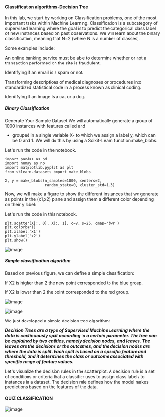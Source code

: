 #### Classification algorithms-Decision Tree
In this lab, we start by working on Classification problems, one of the most important tasks within Machine Learning. Classification is a subcategory of supervised learning where the goal is to predict the categorical class label of new instances based on past observations. We will learn about the binary classification, meaning that N=2 (where N is a number of classes).

Some examples include:

An online banking service must be able to determine whether or not a transaction performed on the site is fraudulent.

Identifying if an email is a spam or not.

Transforming descriptions of medical diagnoses or procedures into standardized statistical code in a process known as clinical coding.

Identifying if an image is a cat or a dog.

##### Binary Classification
Generate Your Sample Dataset
We will automatically generate a group of 1000 instances with features called 
 and 
 - grouped in a single variable X- to which we assign a label y, which can be 0 and 1. We will do this by using a Scikit-Learn function:make_blobs.

Let's run the code in the notebook.
```
import pandas as pd
import numpy as np
import matplotlib.pyplot as plt
from sklearn.datasets import make_blobs

X, y = make_blobs(n_samples=1000, centers=2,
                  random_state=0, cluster_std=1.3)
```
Now, we will make a figure to show the different instances that we generate as points in the (x1,x2) plane and assign them a different color depending on their y label:

Let's run the code in this notebook.
```
plt.scatter(X[:, 0], X[:, 1], c=y, s=25, cmap='bwr')
plt.colorbar()
plt.xlabel('x1')
plt.ylabel('x2')
plt.show()
```
![image](https://github.com/user-attachments/assets/4dd0b5c4-761c-4e50-9f32-bc527ba020e1)

##### Simple classification algorithm
Based on previous figure, we can define a simple classification:

If X2 is higher than 2 the new point corresponded to the blue group.

If X2 is lower than 2 the point corresponded to the red group.

![image](https://github.com/user-attachments/assets/cad52151-3dc4-47cf-a9b8-23d85552e3d3)

![image](https://github.com/user-attachments/assets/d11d30f3-bbc7-40e1-86ac-cf25f675e2c3)

We just developed a simple decision tree algorithm:

***Decision Trees are a type of Supervised Machine Learning where the data is continuously split according to a certain parameter. The tree can be explained by two entities, namely decision nodes, and leaves. The leaves are the decisions or the outcomes, and the decision nodes are where the data is split. Each split is based on a specific feature and threshold, and it determines the class or outcome associated with specific range of feature values.***

Let's visualize the decision rules in the scatterplot. A decision rule is a set of conditions or criteria that a classifier uses to assign class labels to instances in a dataset. The decision rule defines how the model makes predictions based on the features of the data.

#### QUIZ CLASSIFICATION
![image](https://github.com/user-attachments/assets/94b11e56-9285-4b15-8085-f04c6a73149b)
